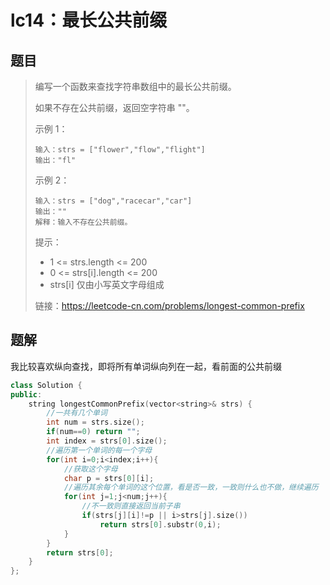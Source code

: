 # lc14：最长公共前缀

## 题目

> 编写一个函数来查找字符串数组中的最长公共前缀。
>
> 如果不存在公共前缀，返回空字符串 ""。
>
>  
>
> 示例 1：
>
> ```
> 输入：strs = ["flower","flow","flight"]
> 输出："fl"
> ```
>
> 示例 2：
>
> ```
> 输入：strs = ["dog","racecar","car"]
> 输出：""
> 解释：输入不存在公共前缀。
> ```
>
>
> 提示：
>
> - 1 <= strs.length <= 200
> - 0 <= strs[i].length <= 200
> - strs[i] 仅由小写英文字母组成
>
> 
>
> 链接：https://leetcode-cn.com/problems/longest-common-prefix

## 题解

我比较喜欢纵向查找，即将所有单词纵向列在一起，看前面的公共前缀

```c++
class Solution {
public:
    string longestCommonPrefix(vector<string>& strs) {
        //一共有几个单词
        int num = strs.size();
        if(num==0) return "";
        int index = strs[0].size();
        //遍历第一个单词的每一个字母
        for(int i=0;i<index;i++){
            //获取这个字母
            char p = strs[0][i];
            //遍历其余每个单词的这个位置，看是否一致，一致则什么也不做，继续遍历
            for(int j=1;j<num;j++){
                //不一致则直接返回当前子串
                if(strs[j][i]!=p || i>strs[j].size())
                    return strs[0].substr(0,i);
            }
        }
        return strs[0];
    }
};
```

